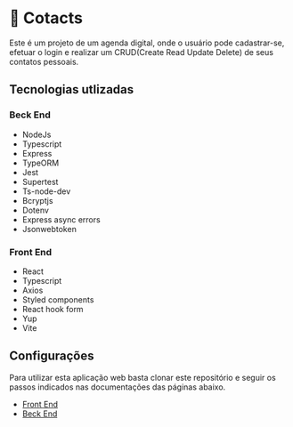 # 📘 Cotacts

Este é um projeto de um agenda digital, onde o usuário pode cadastrar-se, efetuar o login e realizar um CRUD(Create Read Update Delete) de seus contatos pessoais.

## Tecnologias utlizadas

### Beck End

- NodeJs
- Typescript
- Express
- TypeORM
- Jest
- Supertest
- Ts-node-dev
- Bcryptjs
- Dotenv
- Express async errors
- Jsonwebtoken

### Front End

- React
- Typescript
- Axios
- Styled components
- React hook form
- Yup
- Vite

## Configurações

Para utilizar esta aplicação web basta clonar este repositório e seguir os passos indicados nas documentações das páginas abaixo.

- <a href="https://github.com/NattanSilva/clients-contacts/tree/develop/front">Front End</a>
- <a href="https://github.com/NattanSilva/clients-contacts/tree/develop/beck">Beck End</a>
